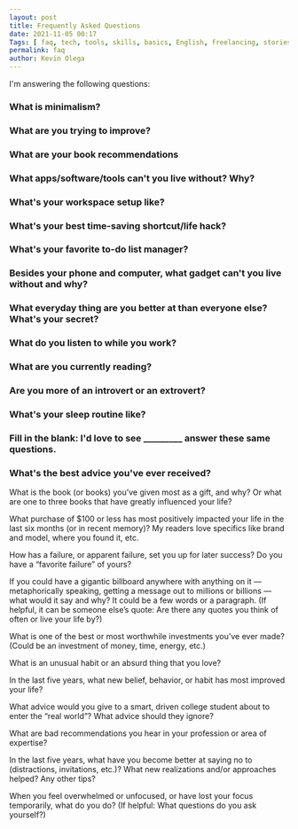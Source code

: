 ```yaml
--- 
layout: post 
title: Frequently Asked Questions
date: 2021-11-05 00:17
Tags: [ faq, tech, tools, skills, basics, English, freelancing, stories, strategies, blog ]
permalink: faq
author: Kevin Olega 
--- 
```

I'm answering the following questions:

### What is minimalism?

### What are you trying to improve?

### What are your book recommendations

### What apps/software/tools can't you live without? Why?

### What's your workspace setup like?

### What's your best time-saving shortcut/life hack?

### What's your favorite to-do list manager?

### Besides your phone and computer, what gadget can't you live without and why?

### What everyday thing are you better at than everyone else? What's your secret?

### What do you listen to while you work?

### What are you currently reading?

### Are you more of an introvert or an extrovert?

### What's your sleep routine like?

### Fill in the blank: I'd love to see _________ answer these same questions.

### What's the best advice you've ever received?


What is the book (or books) you’ve given most as a gift, and why? Or what are one to three books that have greatly influenced your life?

What purchase of $100 or less has most positively impacted your life in the last six months (or in recent memory)? My readers love specifics like brand and model, where you found it, etc.

How has a failure, or apparent failure, set you up for later success? Do you have a “favorite failure” of yours?

If you could have a gigantic billboard anywhere with anything on it — metaphorically speaking, getting a message out to millions or billions — what would it say and why? It could be a few words or a paragraph. (If helpful, it can be someone else’s quote: Are there any quotes you think of often or live your life by?)

What is one of the best or most worthwhile investments you’ve ever made? (Could be an investment of money, time, energy, etc.)

What is an unusual habit or an absurd thing that you love?

In the last five years, what new belief, behavior, or habit has most improved your life?

What advice would you give to a smart, driven college student about to enter the “real world”? What advice should they ignore?

What are bad recommendations you hear in your profession or area of expertise?

In the last five years, what have you become better at saying no to (distractions, invitations, etc.)? What new realizations and/or approaches helped? Any other tips?

When you feel overwhelmed or unfocused, or have lost your focus temporarily, what do you do? (If helpful: What questions do you ask yourself?)